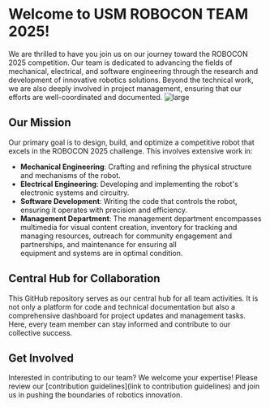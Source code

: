 # Welcome to USM ROBOCON TEAM 2025!

We are thrilled to have you join us on our journey toward the ROBOCON 2025 competition. Our team is dedicated to advancing the fields of mechanical, electrical, and software engineering through the research and development of innovative robotics solutions. Beyond the technical work, we are also deeply involved in project management, ensuring that our efforts are well-coordinated and documented.
![large](https://github.com/user-attachments/assets/ba2f7677-f026-4693-a182-16185ddf8309)


## Our Mission
Our primary goal is to design, build, and optimize a competitive robot that excels in the ROBOCON 2025 challenge. This involves extensive work in:
- **Mechanical Engineering**: Crafting and refining the physical structure and mechanisms of the robot.
- **Electrical Engineering**: Developing and implementing the robot's electronic systems and circuitry.
- **Software Development**: Writing the code that controls the robot, ensuring it operates with precision and efficiency.
- **Management Department**: The management department encompasses multimedia for visual content creation, inventory for tracking and managing resources, outreach for community engagement and partnerships, and maintenance for ensuring all   
  equipment and systems are in optimal condition.
  

## Central Hub for Collaboration
This GitHub repository serves as our central hub for all team activities. It is not only a platform for code and technical documentation but also a comprehensive dashboard for project updates and management tasks. Here, every team member can stay informed and contribute to our collective success.


## Get Involved
Interested in contributing to our team? We welcome your expertise! Please review our [contribution guidelines](link to contribution guidelines) and join us in pushing the boundaries of robotics innovation.
